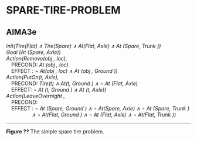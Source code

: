 # SPARE-TIRE-PROBLEM  

## AIMA3e  
_init(Tire(Flat) ∧ Tire(Spare) ∧ At(Flat, Axle) ∧ At (Spare, Trunk ))_  
_Goal (At (Spare, Axle))_  
_Action(Remove(obj , loc),_  
&emsp;PRECOND: _At (obj , loc)_  
&emsp;EFFECT : _¬ At(obj , loc) ∧ At (obj , Ground ))_  
_Action(PutOn(t, Axle),_  
&emsp;PRECOND: _Tire(t) ∧ At(t, Ground ) ∧ ¬ At (Flat, Axle)_  
&emsp;EFFECT: _¬ At (t, Ground ) ∧ At (t, Axle))_  
_Action(LeaveOvernight ,_  
&emsp;PRECOND:  
&emsp;EFFECT : _¬ At (Spare, Ground ) ∧ ¬ At(Spare, Axle) ∧ ¬ At (Spare, Trunk )_  
&emsp;&emsp;&emsp;&emsp;&emsp;_∧ ¬ At(Flat, Ground ) ∧ ¬ At (Flat, Axle) ∧ ¬ At(Flat, Trunk ))_  

---
__Figure ??__ The simple spare tire problem.
